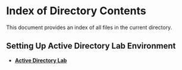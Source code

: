 # **Index of Directory Contents**

This document provides an index of all files in the current directory.

## **Setting Up Active Directory Lab Environment**

- [**Active Directory Lab**](./ActiveDirectory/ActiveDirectoryLab.pdf)